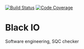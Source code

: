 [![Build Status](https://travis-ci.org/BartoszGorka/BlackIO.svg?branch=master)](https://travis-ci.org/BartoszGorka/BlackIO)
[![Code Coverage](https://codecov.io/github/github.com/BartoszGorka/BlackIO/coverage.svg)](https://codecov.io/gh/BartoszGorka/BlackIO)


# Black IO
Software engineering, SQC checker
